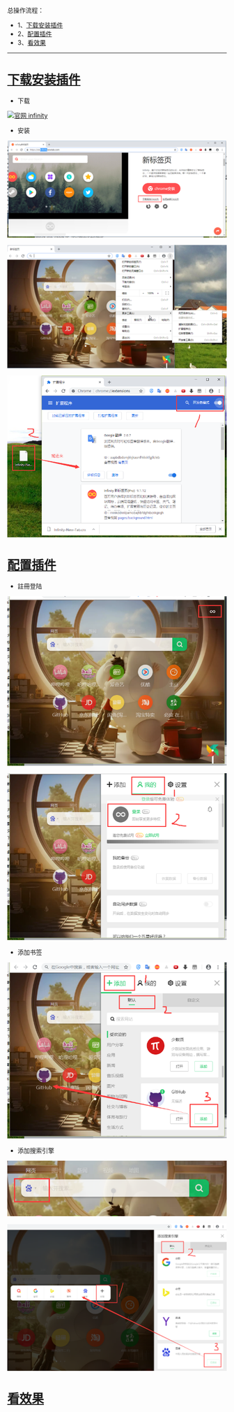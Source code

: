 总操作流程：
- 1、[下载安装插件](#GoogleChrome-01)
- 2、[配置插件](#GoogleChrome-02)
- 3、[看效果](#GoogleChrome-03)

***

# <a name="GoogleChrome-01" href="#" >下载安装插件</a>

- 下载

[![](https://img.shields.io/badge/官网-infinity-red.svg "官网 infinity")](https://pan.baidu.com/s/1QLKtSVEGV7tgypvqUdy3_w)

- 安装

![](image/3-1.png)

![](image/3-2.png)

![](image/3-3.png)

# <a name="GoogleChrome-02" href="#" >配置插件</a>

- 註冊登陆

![](image/3-4.png)

![](image/3-5.png)

- 添加书签

![](image/3-6.png)

- 添加搜索引擎

![](image/3-7.png)

![](image/3-8.png)

# <a name="GoogleChrome-03" href="#" >看效果</a>
